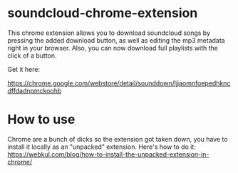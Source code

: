 # soundcloud-chrome-extension
This chrome extension allows you to download soundcloud songs by pressing the added download button, as well as editing the mp3 metadata right in your browser. Also, you can now download full playlists with the click of a button.

Get it here:

https://chrome.google.com/webstore/detail/sounddown/ljjaomnfoepedhkncdffdadnpmckoohb

# How to use
Chrome are a bunch of dicks so the extension got taken down, you have to install it locally as an "unpacked" extension. Here's how to do it: https://webkul.com/blog/how-to-install-the-unpacked-extension-in-chrome/
